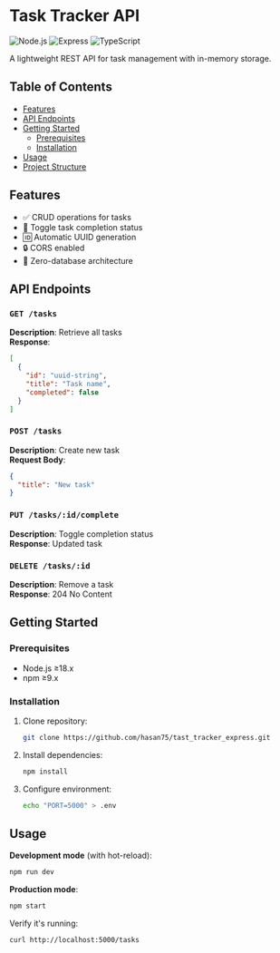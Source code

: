 # Task Tracker API

![Node.js](https://img.shields.io/badge/Node.js-18.x-green)
![Express](https://img.shields.io/badge/Express-4.x-lightgrey)
![TypeScript](https://img.shields.io/badge/TypeScript-5.x-blue)

A lightweight REST API for task management with in-memory storage.

## Table of Contents
- [Features](#features)
- [API Endpoints](#api-endpoints)
- [Getting Started](#getting-started)
    - [Prerequisites](#prerequisites)
    - [Installation](#installation)
- [Usage](#usage)
- [Project Structure](#project-structure)

## Features

- ✅ CRUD operations for tasks
- 🔄 Toggle task completion status
- 🆔 Automatic UUID generation
- 🔒 CORS enabled
- 🚀 Zero-database architecture

## API Endpoints

### `GET /tasks`
**Description**: Retrieve all tasks  
**Response**:
```json
[
  {
    "id": "uuid-string",
    "title": "Task name",
    "completed": false
  }
]
```

### `POST /tasks`
**Description**: Create new task  
**Request Body**:
```json
{
  "title": "New task"
}
```

### `PUT /tasks/:id/complete`
**Description**: Toggle completion status  
**Response**: Updated task

### `DELETE /tasks/:id`
**Description**: Remove a task  
**Response**: 204 No Content

## Getting Started

### Prerequisites
- Node.js ≥18.x
- npm ≥9.x

### Installation
1. Clone repository:
   ```bash
   git clone https://github.com/hasan75/tast_tracker_express.git
   ```

2. Install dependencies:
   ```bash
   npm install
   ```

3. Configure environment:
   ```bash
   echo "PORT=5000" > .env
   ```

## Usage

**Development mode** (with hot-reload):
```bash
npm run dev
```

**Production mode**:
```bash
npm start
```

Verify it's running:
```bash
curl http://localhost:5000/tasks
```